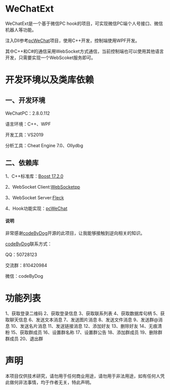 
# WeChatExt
WeChatExt是一个基于微信PC hook的项目，可实现微信PC端个人号接口、微信机器人等功能。

注入Dll参考[pcWeChat](https://github.com/codeByDog/pcWechat.git)项目，使用C++开发，控制端使用WPF开发。

其中C++和C#的通信采用WebSocket方式通信，当前控制端也可以使用其他语言开发，只需要实现一个WebScoket服务即可。

# 开发环境以及类库依赖
## 一、开发环境
WeChatPC：2.8.0.112

语言环境：C++、WPF

开发工具：VS2019

分析工具：Cheat Engine 7.0、Ollydbg

## 二、依赖库
1、C++标准库：[Boost 17.2.0](https://www.boost.org/)

2、WebSocket Client:[WebSocketpp](https://github.com/zaphoyd/websocketpp.git)

3、WebSocket Server:[Fleck](https://github.com/statianzo/Fleck.git)

4、Hook功能实现：[pcWeChat](https://github.com/codeByDog/pcWechat.git)
#### 说明
非常感谢[codeByDog](https://github.com/codeByDog)开源的此项目，让我能够接触到逆向相关的知识。

[codeByDog](https://github.com/codeByDog)联系方式：

QQ：50728123

交流群：810420984

微信：codeByDog

# 功能列表
1、获取登录二维码
2、获取登录信息
3、获取联系列表
4、获取数据库句柄
5、获取聊天信息
6、发送文本消息
7、发送图片消息
8、发送文件消息
9、发送群@消息
10、发送名片消息
11、发送链接消息
12、添加好友
13、删除好友
14、无痕清粉
15、获取群成员
16、设置群名称
17、设置群公告
18、添加群成员
19、删除群群成员
20、退出群

# 声明

本项目仅供技术研究，请勿用于任何商业用途，请勿用于非法用途，如有任何人凭此做何非法事情，均于作者无关，特此声明。
